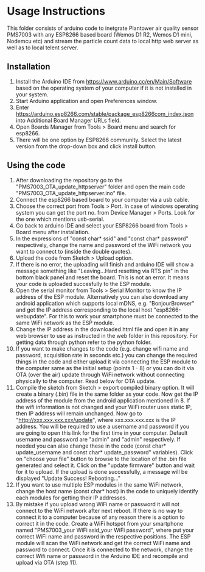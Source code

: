 # Usage Instructions 

This folder consists of arduino code to inetgrate Plantower air quality sensor PMS7003 with any ESP8266 based board (Wemos D1 R2, Wemos D1 mini, Nodemcu etc) and stream the particle count data to local http web server as well as to local telent server.


## Installation

1. Install the Arduino IDE from https://www.arduino.cc/en/Main/Software based on the operating system of your computer if it is not installed in your system.
2. Start Arduino application and open Preferences window.
3. Enter https://arduino.esp8266.com/stable/package_esp8266com_index.json into Additional Board Manager URLs field.
4. Open Boards Manager from Tools > Board menu and search for esp8266.
5. There will be one option by ESP8266 community. Select the latest version from the drop-down box and click install button. 

## Using the code

1. After downloading the repository go to the "PMS7003_OTA_update_httpserver" folder and open the main code "PMS7003_OTA_update_httpserver.ino" file.
2. Connect the esp8266 based board to your computer via a usb cable.
3. Choose the correct port from Tools > Port. In case of windows operating system you can get the port no. from Device Manager > Ports. Look for the one which mentions usb-serial.
4. Go back to arduino IDE and select your ESP8266 board from Tools > Board menu after installation.
5. In the expressions of "const char* ssid" and "const char* password" respectively, change the name and password of the WiFi network you want to connect to (inside the double        quotes).
6. Upload the code from Sketch > Upload option.
7. If there is no error, the uploading will finish and arduino IDE will show a message something like "Leaving...Hard resetting via RTS pin" in the bottom black panel and reset      the board. This is not an error. It means your code is uploaded succesfully to the ESP module.
8. Open the serial monitor from Tools > Serial Monitor to know the IP address of the ESP module. Alternatively you can also download any android application which supports local      mDNS, e.g. "BonjourBrowser" and get the IP address corresponding to the local host "esp8266-webupdate". For this to work your smartphone must be connected to the same WiFi network as    the ESP module.
9. Change the IP address in the downloaded html file and open it in any web browser to use as instructed in the web folder in this repository. For getting data through python refer to the python folder.
10. If you want to make changes to the code (e.g. change wifi name and password, acquisition rate in seconds etc.) you can change the required things in the code and either upload it via connecting the ESP module to the computer same as the initial setup (points 1 - 8) or you can do it via OTA (over the air) update through WiFi network without connecting    physically to the computer. Read below for OTA update.  
11. Compile the sketch from Sketch > export compiled binary option. It will create a binary (.bin) file in the same folder as your code. Now get the IP address of the module from the android application mentioned in 8. If the wifi information is not changed and your WiFi router uses static IP, then IP address will remain unchanged. Now go to "http://xxx.xxx.xxx.xxx/update", where xxx.xxx.xxx.xxx is the IP address. You will be required to use a username and password if you are going to open this link for the first time in your computer. Default username and password are "admin" and "admin" respectively. If needed you can also change these in the code (const char* update_username and const char* update_password" variables). Click on "choose your file" button to browse to the location of the .bin file generated and select it. Click on the "update firmware" button and wait for it to upload. If the upload is done successfully, a message will be displayed "Update Success! Rebooting..."
12. If you want to use multiple ESP modules in the same WiFi network, change the host name (const char* host) in the code to uniquely identify each modules for getting their IP addresses.
13. By mistake if you upload wrong WiFi name or password it will not connect to the WiFi network after next reboot. If there is no way to connect it to a computer because of any reason there is a option to correct it in the code. Create a WiFi hotspot from your smartphone named "PMS7003_your WiFi ssid_your WiFi password", where put your correct WiFi name and password in the respective positions. The ESP module will scan the WiFi network and get the correct WiFi name and password to connect. Once it is connected to the network, change the correct Wifi name or password in the Arduino IDE and recompile and upload via OTA (step 11).
